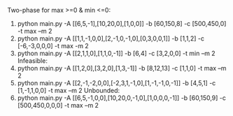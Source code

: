 Two-phase for max >=0 & min <=0:
1. python main.py -A [[6,5,-1],[10,20,0],[1,0,0]] -b [60,150,8] -c [500,450,0] -t max –m 2
2. python main.py -A [[1,1,-1,0,0],[2,-1,0,-1,0],[0,3,0,0,1]] -b [1,1,2] -c [-6,-3,0,0,0] -t max -m 2
6. python main.py -A [[2,1,1,0],[1,1,0,-1]] -b [6,4] -c [3,2,0,0] -t min –m 2
Infeasible:
3. python main.py -A [[1,2,0],[3,2,0],[1,3,-1]] -b [8,12,13] -c [1,1,0] -t max –m 2
4. python main.py -A [[2,-1,-2,0,0],[-2,3,1,-1,0],[1,-1,-1,0,-1]] -b [4,5,1] -c [1,-1,1,0,0] -t max –m 2
Unbounded:
5. python main.py -A [[6,5,-1,0,0],[10,20,0,-1,0],[1,0,0,0,-1]] -b [60,150,9] -c [500,450,0,0,0] -t max –m 2
